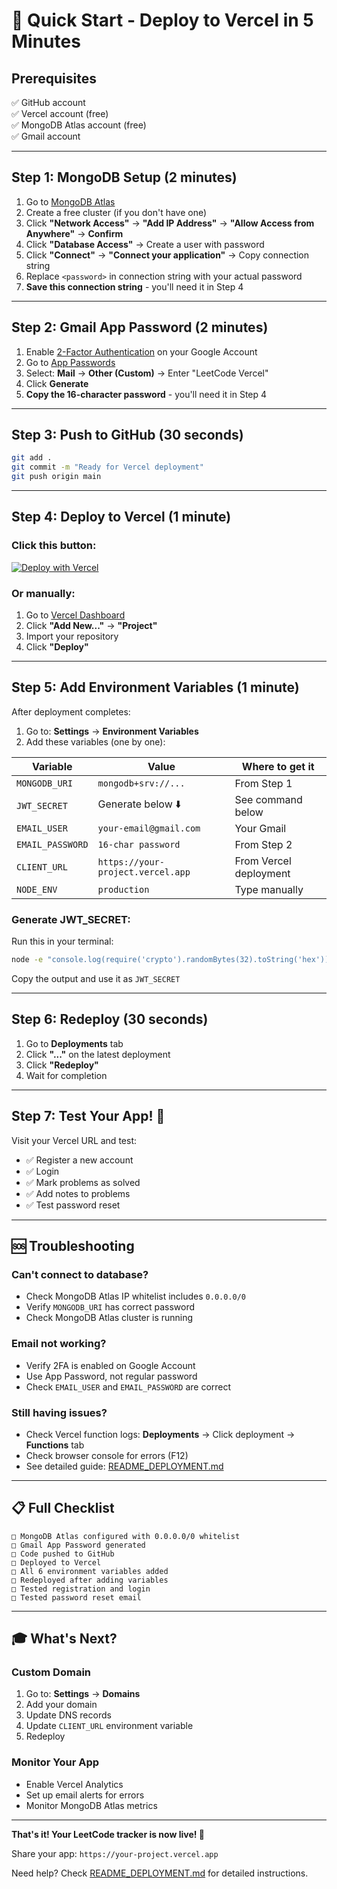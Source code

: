 # 🚀 Quick Start - Deploy to Vercel in 5 Minutes

## Prerequisites
✅ GitHub account  
✅ Vercel account (free)  
✅ MongoDB Atlas account (free)  
✅ Gmail account  

---

## Step 1: MongoDB Setup (2 minutes)

1. Go to [MongoDB Atlas](https://www.mongodb.com/cloud/atlas/register)
2. Create a free cluster (if you don't have one)
3. Click **"Network Access"** → **"Add IP Address"** → **"Allow Access from Anywhere"** → **Confirm**
4. Click **"Database Access"** → Create a user with password
5. Click **"Connect"** → **"Connect your application"** → Copy connection string
6. Replace `<password>` in connection string with your actual password
7. **Save this connection string** - you'll need it in Step 4

---

## Step 2: Gmail App Password (2 minutes)

1. Enable [2-Factor Authentication](https://myaccount.google.com/security) on your Google Account
2. Go to [App Passwords](https://myaccount.google.com/apppasswords)
3. Select: **Mail** → **Other (Custom)** → Enter "LeetCode Vercel"
4. Click **Generate**
5. **Copy the 16-character password** - you'll need it in Step 4

---

## Step 3: Push to GitHub (30 seconds)

```bash
git add .
git commit -m "Ready for Vercel deployment"
git push origin main
```

---

## Step 4: Deploy to Vercel (1 minute)

### Click this button:
[![Deploy with Vercel](https://vercel.com/button)](https://vercel.com/new)

### Or manually:
1. Go to [Vercel Dashboard](https://vercel.com/dashboard)
2. Click **"Add New..."** → **"Project"**
3. Import your repository
4. Click **"Deploy"**

---

## Step 5: Add Environment Variables (1 minute)

After deployment completes:

1. Go to: **Settings** → **Environment Variables**
2. Add these variables (one by one):

| Variable | Value | Where to get it |
|----------|-------|-----------------|
| `MONGODB_URI` | `mongodb+srv://...` | From Step 1 |
| `JWT_SECRET` | Generate below ⬇️ | See command below |
| `EMAIL_USER` | `your-email@gmail.com` | Your Gmail |
| `EMAIL_PASSWORD` | `16-char password` | From Step 2 |
| `CLIENT_URL` | `https://your-project.vercel.app` | From Vercel deployment |
| `NODE_ENV` | `production` | Type manually |

### Generate JWT_SECRET:
Run this in your terminal:
```bash
node -e "console.log(require('crypto').randomBytes(32).toString('hex'))"
```
Copy the output and use it as `JWT_SECRET`

---

## Step 6: Redeploy (30 seconds)

1. Go to **Deployments** tab
2. Click **"..."** on the latest deployment
3. Click **"Redeploy"**
4. Wait for completion

---

## Step 7: Test Your App! 🎉

Visit your Vercel URL and test:
- ✅ Register a new account
- ✅ Login
- ✅ Mark problems as solved
- ✅ Add notes to problems
- ✅ Test password reset

---

## 🆘 Troubleshooting

### Can't connect to database?
- Check MongoDB Atlas IP whitelist includes `0.0.0.0/0`
- Verify `MONGODB_URI` has correct password
- Check MongoDB Atlas cluster is running

### Email not working?
- Verify 2FA is enabled on Google Account
- Use App Password, not regular password
- Check `EMAIL_USER` and `EMAIL_PASSWORD` are correct

### Still having issues?
- Check Vercel function logs: **Deployments** → Click deployment → **Functions** tab
- Check browser console for errors (F12)
- See detailed guide: [README_DEPLOYMENT.md](./README_DEPLOYMENT.md)

---

## 📋 Full Checklist

```
□ MongoDB Atlas configured with 0.0.0.0/0 whitelist
□ Gmail App Password generated
□ Code pushed to GitHub
□ Deployed to Vercel
□ All 6 environment variables added
□ Redeployed after adding variables
□ Tested registration and login
□ Tested password reset email
```

---

## 🎓 What's Next?

### Custom Domain
1. Go to: **Settings** → **Domains**
2. Add your domain
3. Update DNS records
4. Update `CLIENT_URL` environment variable
5. Redeploy

### Monitor Your App
- Enable Vercel Analytics
- Set up email alerts for errors
- Monitor MongoDB Atlas metrics

---

**That's it! Your LeetCode tracker is now live! 🚀**

Share your app: `https://your-project.vercel.app`

Need help? Check [README_DEPLOYMENT.md](./README_DEPLOYMENT.md) for detailed instructions.
